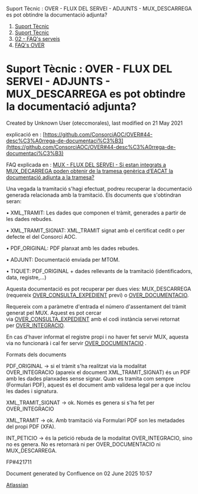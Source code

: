 Suport Tècnic : OVER - FLUX DEL SERVEI - ADJUNTS - MUX\_DESCARREGA es pot obtindre la documentació adjunta?  

1.  [Suport Tècnic](index.html)
2.  [Suport Tècnic](13893782.html)
3.  [02 - FAQ's serveis](26313393.html)
4.  [FAQ's OVER](28705589.html)

Suport Tècnic : OVER - FLUX DEL SERVEI - ADJUNTS - MUX\_DESCARREGA es pot obtindre la documentació adjunta?
===========================================================================================================

Created by Unknown User (oteccmorales), last modified on 21 May 2021

explicació en : [https://github.com/ConsorciAOC/OVER#44-desc%C3%A0rrega-de-documentaci%C3%B3](https://github.com/ConsorciAOC/OVER#44-desc%C3%A0rrega-de-documentaci%C3%B3)

FAQ explicada en : [MUX - FLUX DEL SERVEI - Si estan integrats a MUX\_DECARREGA poden obtenir de la tramesa genèrica d’EACAT la documentació adjunta a la tramesa?](41518314.html)

  

Una vegada la tramitació s'hagi efectuat, podreu recuperar la documentació generada relacionada amb la tramitació. Els documents que s'obtindran seran:

• XML\_TRAMIT: Les dades que componen el tràmit, generades a partir de les dades rebudes.

• XML\_TRAMIT\_SIGNAT: XML\_TRAMIT signat amb el certificat cedit o per defecte el del Consorci AOC.

• PDF\_ORIGINAL: PDF planxat amb les dades rebudes.

• ADJUNT: Documentació enviada per MTOM.

• TIQUET: PDF\_ORIGINAL + dades rellevants de la tramitació (identificadors, data, registre,...)

Aquesta documentació es pot recuperar per dues vies: MUX\_DESCARREGA (requereix [OVER\_CONSULTA\_EXPEDIENT](https://github.com/ConsorciAOC/OVER#38-Consulta-expedient-OVER_CONSULTA_EXPEDIENT) previ) o [OVER\_DOCUMENTACIO](https://github.com/ConsorciAOC/OVER#31-Desc%C3%A0rrega-de-la-documentaci%C3%B3-tr%C3%A0mit-OVER_DOCUMENTACIO).

Requereix com a paràmetre d'entrada el número d'assentament del tràmit generat pel MUX. Aquest es pot cercar via [OVER\_CONSULTA\_EXPEDIENT](https://github.com/ConsorciAOC/OVER#38-Consulta-expedient-OVER_CONSULTA_EXPEDIENT) amb el codi instància servei retornat per [OVER\_INTEGRACIO](https://github.com/ConsorciAOC/OVER#311-Integraci%C3%B3-sense-PDF-OVER_INTEGRACIO).

En cas d'haver informat el registre propi i no haver fet servir MUX, aquesta via no funcionarà i cal fer servir [OVER\_DOCUMENTACIO](https://github.com/ConsorciAOC/OVER#31-Desc%C3%A0rrega-de-la-documentaci%C3%B3-tr%C3%A0mit-OVER_DOCUMENTACIO) .

Formats dels documents

PDF\_ORIGINAL -> si el tràmit s'ha realitzat via la modalitat OVER\_INTEGRACIO (apareix el document XML\_TRAMIT\_SIGNAT) és un PDF amb les dades planxades sense signar. Quan es tramita com sempre (Formulari PDF), aquest és el document amb validesa legal per a que inclou les dades i signatura.

XML\_TRAMIT\_SIGNAT -> ok. Només es genera si s'ha fet per OVER\_INTEGRACIO

XML\_TRAMIT -> ok. Amb tramitació via Formulari PDF son les metadades del propi PDF (XFA).

INT\_PETICIO -> és la petició rebuda de la modalitat OVER\_INTEGRACIO, sino no es genera. No es retornarà ni per OVER\_DOCUMENTACIO ni MUX\_DESCARREGA.

FP#421711 

Document generated by Confluence on 02 June 2025 10:57

[Atlassian](http://www.atlassian.com/)